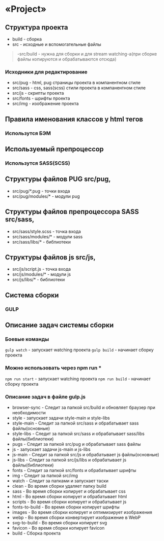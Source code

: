 # «Project»

## Структура проекта
- build - сборка
- src - исходные и вспомогательные файлы

 >  -src/build - нужна для сборки и для stream watching-а(при сборке файлы копируются и обрабатываются отсюда)


### Исходники для редактирование
- src/pug - html, pug страницы проекта в компанентном стиле 
- src/sass - css, sass(scss) стили проекта в компанентном стиле 
- src/js - скрипты проекта
- src/fonts - шрифты проекта
- src/img - изображение проекта


## Правила именования классов у html тегов
###    Использутся БЭМ

## Используемый препроцессор
###    Использутся SASS(SCSS)


## Структуры файлов PUG src/pug,
- src/pug/*.pug - точки входа
- src/pug/modules/* - модули pug

## Структуры файлов препроцессора SASS src/sass,
- src/sass/style.scss - точка входа
- src/sass/modules/* - модули sass
- src/sass/libs/* - библиотеки

## Структуры файлов js src/js,
- src/js/script.js - точка входа
- src/js/modules/* - модули js
- src/js/libs/* - библиотеки

## Cистема сборки
### GULP


## Описание задач системы сборки

### Боевые команды
`gulp watch` - запускает watching проекта
`gulp build` - начинает сборку проекта

### Можно использовать через npm run *
`npm run start` - запускает watching проекта
`npm run build` - начинает сборку проекта

### Описание задач в файле gulp.js

- browser-sync - Следит за папкой src/build и обновляет браузер при необходимости
- style - запускает задачи style-main и style-libs
- style-main - Следит за папкой src/sass и обрабатывает sass файлы(основные)
- style-libs - Следит за папкой src/sass и обрабатывает sass/libs файлы(библиотеки)
- pugs - Следит за папкой src/pug и обрабатывает sass файлы
- js - запускает задачи js-main и js-libs
- js-main - Следит за папкой src/js и обрабатывает js файлы(основные)
- js-libs - Следит за папкой src/js/libs и обрабатывает js файлы(библиотеки)
- fonts - Следит за папкой src/fonts и обрабатывает шрифты
- img - Следит за папкой src/img
- watch - Следит за папками и запускает таски
- clean - Во время сборки удаляет папку build
- sass - Во время сборки копирует и обрабатывает css
- html - Во время сборки копирует и обрабатывает html
- scripts - Во время сборки копирует и обрабатывает js
- fonts-to-build - Во время сборки копирует шрифты
- images - Во время сборки копирует и оптимизирует изображения
- webp - Во время сборки конвертирует изображение в WebP
- svg-to-build - Во время сборки копирует svg
- favicon - Во время сборки копирует favicon
- build - Сборка проекта